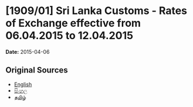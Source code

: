 # [1909/01] Sri Lanka Customs - Rates of Exchange effective from 06.04.2015 to 12.04.2015

**Date:** 2015-04-06

## Original Sources

- [English](https://documents.gov.lk/view/extra-gazettes/2015/4/1909-01_E.pdf)
- [සිංහල](https://documents.gov.lk/view/extra-gazettes/2015/4/1909-01_S.pdf)
- [தமிழ்](https://documents.gov.lk/view/extra-gazettes/2015/4/1909-01_T.pdf)
